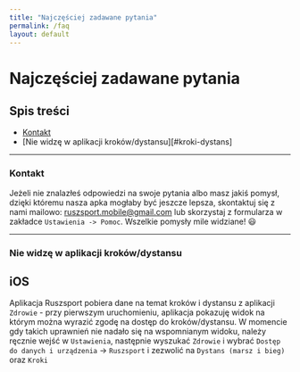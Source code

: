 ```yaml
---
title: "Najczęściej zadawane pytania"
permalink: /faq
layout: default
---
```


# Najczęściej zadawane pytania

## Spis treści
- [Kontakt](#kontakt)
- [Nie widzę w aplikacji kroków/dystansu][#kroki-dystans]
---

### Kontakt

Jeżeli nie znalazłeś odpowiedzi na swoje pytania albo masz jakiś pomysł, dzięki któremu nasza apka mogłaby być jeszcze lepsza, skontaktuj się z nami mailowo: ruszsport.mobile@gmail.com lub skorzystaj z formularza w zakładce `Ustawienia -> Pomoc`. Wszelkie pomysły mile widziane! 😃

---

### Nie widzę w aplikacji kroków/dystansu

## iOS

Aplikacja Ruszsport pobiera dane na temat kroków i dystansu z aplikacji `Zdrowie` - przy pierwszym uruchomieniu, aplikacja pokazuję widok na którym można wyrazić zgodę na dostęp do kroków/dystansu. W momencie gdy takich uprawnień nie nadało się na wspomnianym widoku, należy ręcznie wejść w `Ustawienia`, następnie wyszukać `Zdrowie` i wybrać `Dostęp do danych i urządzenia` -> `Ruszsport` i zezwolić na `Dystans (marsz i bieg)` oraz `Kroki`

